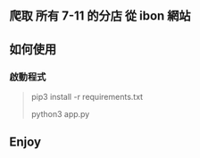 ## 爬取 所有 7-11 的分店 從 ibon 網站

## 如何使用
### 啟動程式
> pip3 install -r requirements.txt
>
> python3 app.py
>

## Enjoy
